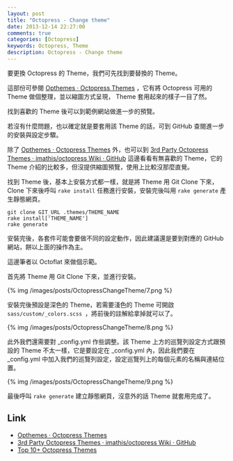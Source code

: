 ```yaml
---
layout: post
title: "Octopress - Change theme"
date: 2013-12-14 22:27:00
comments: true
categories: [Octopress]
keywords: Octopress, Theme
description: Octopress - Change theme
---
```


要更換 Octopress 的 Theme，我們可先找到要替換的 Theme。  

這部份可參閱 [Opthemes · Octopress Themes](http://opthemes.com/) ，它有將 Octopress 可用的 Theme 做個整理，並以縮圖方式呈現， Theme 套用起來的樣子一目了然。

<!--More-->

找到喜歡的 Theme 後可以到範例網站做進一步的預覽。

若沒有什麼問題，也以確定就是要套用該 Theme 的話，可到 GitHub 查閱進一步的安裝與設定步驟。  

除了 [Opthemes · Octopress Themes](http://opthemes.com/) 外，也可以到 [3rd Party Octopress Themes · imathis/octopress Wiki · GitHub](https://github.com/imathis/octopress/wiki/3rd-Party-Octopress-Themes) 這邊看看有無喜歡的 Theme，它的 Theme 介紹的比較多，但沒提供縮圖預覽，使用上比較沒那麼直覺。  


找到 Theme 後，基本上安裝方式都一樣，就是將 Theme 用 Git Clone 下來，Clone 下來後呼叫 `rake install` 任務進行安裝，安裝完後叫用 `rake generate` 產生靜態網頁。

    git clone GIT_URL .themes/THEME_NAME
    rake install['THEME_NAME']
    rake generate


安裝完後，各套件可能會要做不同的設定動作，因此建議還是要到對應的 GitHub 網站，餅以上面的操作為主。

這邊筆者以 Octoflat 來做個示範。

首先將 Theme 用 Git Clone 下來，並進行安裝。

{% img /images/posts/OctopressChangeTheme/7.png %}


安裝完後預設是深色的 Theme，若需要淺色的 Theme 可開啟 `sass/custom/_colors.scss `，將前後的註解給拿掉就可以了。

{% img /images/posts/OctopressChangeTheme/8.png %}


此外我們還需要對 _config.yml 作些調整。該 Theme 上方的巡覽列設定方式跟預設的 Theme 不太一樣，它是要設定在 _config.yml 內，因此我們要在 _config.yml 中加入我們的巡覽列設定，設定巡覽列上的每個元素的名稱與連結位置。

{% img /images/posts/OctopressChangeTheme/9.png %}


最後呼叫 `rake generate` 建立靜態網頁，沒意外的話 Theme 就套用完成了。


Link
----
* [Opthemes · Octopress Themes](http://opthemes.com/)
* [3rd Party Octopress Themes · imathis/octopress Wiki · GitHub](https://github.com/imathis/octopress/wiki/3rd-Party-Octopress-Themes)
* [Top 10+ Octopress Themes](http://www.evolument.com/blog/2013/03/02/top-10-plus-octopress-themes/)
